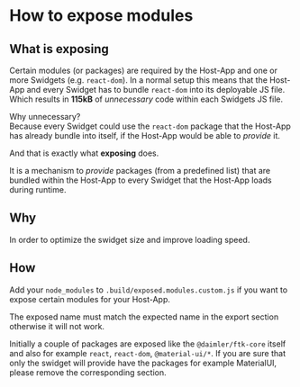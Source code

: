 # How to expose modules

## What is exposing

Certain modules (or packages) are required by the Host-App and one or more Swidgets (e.g. `react-dom`).
In a normal setup this means that the Host-App and every Swidget has to bundle `react-dom` into its deployable JS file.
Which results in **115kB** of _unnecessary_ code within each Swidgets JS file.

Why unnecessary?  
Because every Swidget could use the `react-dom` package that the Host-App has already bundle into itself, if the Host-App would be able to _provide_ it.

And that is exactly what **exposing** does.

It is a mechanism to _provide_ packages (from a predefined list) that are bundled within the Host-App to every Swidget that the Host-App loads during runtime.

## Why

In order to optimize the swidget size and improve loading speed.

## How

Add your `node_modules` to `.build/exposed.modules.custom.js` if you want to expose certain modules for your Host-App.

The exposed name must match the expected name in the export section otherwise it will not work.

Initially a couple of packages are exposed like the `@daimler/ftk-core` itself and also for example `react`, `react-dom`, `@material-ui/*`.
If you are sure that only the swidget will provide have the packages for example MaterialUI, please remove the corresponding section.
